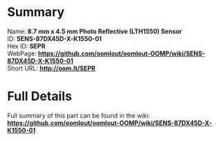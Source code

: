 
Summary
=================
  
Name: __8.7 mm x 4.5 mm Photo Reflective (LTH1550) Sensor__    
ID: __SENS-87DX45D-X-K1550-01__   
Hex ID: __SEPR__   
WebPage: __https://github.com/oomlout/oomlout-OOMP/wiki/SENS-87DX45D-X-K1550-01__   
Short URL: __http://oom.lt/SEPR__   

Full Details
==========================
Full summary of this part can be found in the wiki:   
__https://github.com/oomlout/oomlout-OOMP/wiki/SENS-87DX45D-X-K1550-01__    


